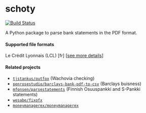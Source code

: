 # schoty

[![Build Status](https://travis-ci.org/schoty/schoty.svg?branch=master)](https://travis-ci.org/schoty/schoty)

A Python package to parse bank statements in the PDF format. 



#### Supported file formats

  Le Crédit Lyonnais (LCL) [fr]  [[see more details](https://github.com/schoty/schoty/blob/master/SUPPORTED_FORMATS.md)]

#### Related projects

 - [`tjstankus/outfox`](https://github.com/tjstankus/outfox) (Wachovia checking)
 - [`penrosestudio/barclays-bank-pdf-to-csv`](https://github.com/penrosestudio/barclays-bank-pdf-to-csv) (Barclays buisness)
 - [`mfonsen/parsestatements`](https://github.com/mfonsen/parsestatements) (Finnish Osuuspankki and S-Pankki statements)
 - [`wesabe/fixofx`](https://github.com/wesabe/fixofx)
 - [`moneymanagerex/moneymanagerex`](https://github.com/moneymanagerex/moneymanagerex)
